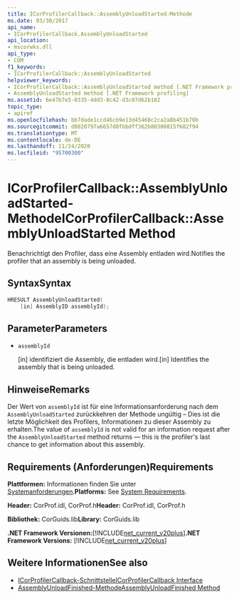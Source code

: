 ```yaml
---
title: ICorProfilerCallback::AssemblyUnloadStarted-Methode
ms.date: 03/30/2017
api_name:
- ICorProfilerCallback.AssemblyUnloadStarted
api_location:
- mscorwks.dll
api_type:
- COM
f1_keywords:
- ICorProfilerCallback::AssemblyUnloadStarted
helpviewer_keywords:
- ICorProfilerCallback::AssemblyUnloadStarted method [.NET Framework profiling]
- AssemblyUnloadStarted method [.NET Framework profiling]
ms.assetid: 6e47b7e5-0335-4dd3-8c42-d3c07d62b102
topic_type:
- apiref
ms.openlocfilehash: bb7dade1ccd46cb9e13d45468c2ca2a8b451b70b
ms.sourcegitcommit: d8020797a6657d0fbbdff362b80300815f682f94
ms.translationtype: MT
ms.contentlocale: de-DE
ms.lasthandoff: 11/24/2020
ms.locfileid: "95700300"
---
```

# <a name="icorprofilercallbackassemblyunloadstarted-method"></a><span data-ttu-id="6ea7b-102">ICorProfilerCallback::AssemblyUnloadStarted-Methode</span><span class="sxs-lookup"><span data-stu-id="6ea7b-102">ICorProfilerCallback::AssemblyUnloadStarted Method</span></span>

<span data-ttu-id="6ea7b-103">Benachrichtigt den Profiler, dass eine Assembly entladen wird.</span><span class="sxs-lookup"><span data-stu-id="6ea7b-103">Notifies the profiler that an assembly is being unloaded.</span></span>  
  
## <a name="syntax"></a><span data-ttu-id="6ea7b-104">Syntax</span><span class="sxs-lookup"><span data-stu-id="6ea7b-104">Syntax</span></span>  
  
```cpp  
HRESULT AssemblyUnloadStarted(  
    [in] AssemblyID assemblyId);  
```  
  
## <a name="parameters"></a><span data-ttu-id="6ea7b-105">Parameter</span><span class="sxs-lookup"><span data-stu-id="6ea7b-105">Parameters</span></span>

- `assemblyId`

  <span data-ttu-id="6ea7b-106">\[in] identifiziert die Assembly, die entladen wird.</span><span class="sxs-lookup"><span data-stu-id="6ea7b-106">\[in] Identifies the assembly that is being unloaded.</span></span>

## <a name="remarks"></a><span data-ttu-id="6ea7b-107">Hinweise</span><span class="sxs-lookup"><span data-stu-id="6ea7b-107">Remarks</span></span>  

 <span data-ttu-id="6ea7b-108">Der Wert von `assemblyId` ist für eine Informationsanforderung nach dem `AssemblyUnloadStarted` zurückkehren der Methode ungültig – Dies ist die letzte Möglichkeit des Profilers, Informationen zu dieser Assembly zu erhalten.</span><span class="sxs-lookup"><span data-stu-id="6ea7b-108">The value of `assemblyId` is not valid for an information request after the `AssemblyUnloadStarted` method returns — this is the profiler's last chance to get information about this assembly.</span></span>  
  
## <a name="requirements"></a><span data-ttu-id="6ea7b-109">Requirements (Anforderungen)</span><span class="sxs-lookup"><span data-stu-id="6ea7b-109">Requirements</span></span>  

 <span data-ttu-id="6ea7b-110">**Plattformen:** Informationen finden Sie unter [Systemanforderungen](../../get-started/system-requirements.md).</span><span class="sxs-lookup"><span data-stu-id="6ea7b-110">**Platforms:** See [System Requirements](../../get-started/system-requirements.md).</span></span>  
  
 <span data-ttu-id="6ea7b-111">**Header:** CorProf.idl, CorProf.h</span><span class="sxs-lookup"><span data-stu-id="6ea7b-111">**Header:** CorProf.idl, CorProf.h</span></span>  
  
 <span data-ttu-id="6ea7b-112">**Bibliothek:** CorGuids.lib</span><span class="sxs-lookup"><span data-stu-id="6ea7b-112">**Library:** CorGuids.lib</span></span>  
  
 <span data-ttu-id="6ea7b-113">**.NET Framework Versionen:**[!INCLUDE[net_current_v20plus](../../../../includes/net-current-v20plus-md.md)]</span><span class="sxs-lookup"><span data-stu-id="6ea7b-113">**.NET Framework Versions:** [!INCLUDE[net_current_v20plus](../../../../includes/net-current-v20plus-md.md)]</span></span>  
  
## <a name="see-also"></a><span data-ttu-id="6ea7b-114">Weitere Informationen</span><span class="sxs-lookup"><span data-stu-id="6ea7b-114">See also</span></span>

- [<span data-ttu-id="6ea7b-115">ICorProfilerCallback-Schnittstelle</span><span class="sxs-lookup"><span data-stu-id="6ea7b-115">ICorProfilerCallback Interface</span></span>](icorprofilercallback-interface.md)
- [<span data-ttu-id="6ea7b-116">AssemblyUnloadFinished-Methode</span><span class="sxs-lookup"><span data-stu-id="6ea7b-116">AssemblyUnloadFinished Method</span></span>](icorprofilercallback-assemblyunloadfinished-method.md)
